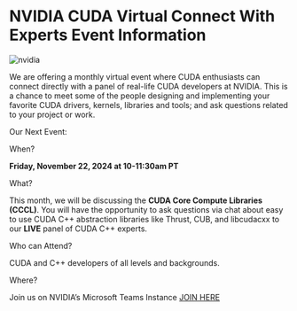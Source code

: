 # NVIDIA CUDA Virtual Connect With Experts Event Information
![nvidia](https://github.com/NVIDIA/accelerated-computing-hub/assets/172857182/0f315e16-cacd-44f5-9a77-fc62367b05cf)



We are offering a monthly virtual event where CUDA enthusiasts can connect directly with a panel of real-life CUDA developers at NVIDIA. This is a chance to meet some of the people designing and implementing your favorite CUDA drivers, kernels, libraries and tools; and ask questions related to your project or work.

Our Next Event:

When? 

**Friday, November 22, 2024 at 10-11:30am PT**

What?

This month, we will be discussing the **CUDA Core Compute Libraries (CCCL)**. You will have the opportunity to ask questions via chat about easy to use CUDA C++ abstraction libraries like Thrust, CUB, and libcudacxx to our **LIVE** panel of CUDA C++ experts.

Who can Attend? 

CUDA and C++ developers of all levels and backgrounds.

Where? 

Join us on NVIDIA’s Microsoft Teams Instance [JOIN HERE](https://teams.microsoft.com/l/meetup-join/19%3ameeting_NzEyMWNiMWQtYjhmNS00NTI5LThiNmYtNzY2MDhmYjFiMDIw%40thread.v2/0?context=%7B%22Tid%22%3A%2243083d15-7273-40c1-b7db-39efd9ccc17a%22%2C%22Oid%22%3A%22bc6a8639-bf95-4464-af3e-20c110ea129f%22%2C%22IsBroadcastMeeting%22%3Atrue%2C%22role%22%3A%22a%22%7D&btype=a&role=a)




